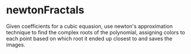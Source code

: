 # newtonFractals
Given coefficients for a cubic equasion, use newton's approximation technique to find the complex roots of the polynomial, assigning colors to each point based on which root it ended up closest to and saves the images.
